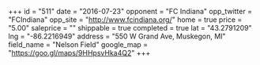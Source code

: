 +++
id = "511"
date = "2016-07-23"
opponent = "FC Indiana"
opp_twitter = "FCIndiana"
opp_site = "http://www.fcindiana.org/"
home = true
price = "5.00"
saleprice = ""
shippable = true
completed = true
lat = "43.2791209"
lng = "-86.2216949"
address = "550 W Grand Ave, Muskegon, MI"
field_name = "Nelson Field"
google_map = "https://goo.gl/maps/9HHpsvHka4Q2"
+++
